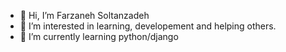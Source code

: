 - 👋 Hi, I’m Farzaneh Soltanzadeh
- 👀 I’m interested in learning, developement and helping others.
- 🌱 I’m currently learning python/django

